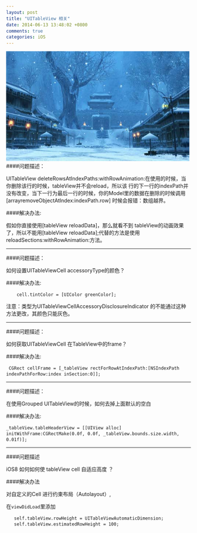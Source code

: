 ```yaml
---
layout: post
title: "UITableView 相关"
date: 2014-06-13 13:48:02 +0800
comments: true
categories: iOS 
---
```


![](/images/4902731144446386506.jpg)
####问题描述：


 UITableView deleteRowsAtIndexPaths:withRowAnimation:在使用的时候，当你删除该行的时候，tableView并不会reload，所以该	行的下一行的indexPath并没有改变，当下一行为最后一行的时候，你的Model里的数据在删除的时候调用[arrayremoveObjectAtIndex:indexPath.row] 时候会报错：数组越界。

####解决办法:

假如你直接使用[tableView reloadData]，那么就看不到  tableView的动画效果了，所以不能用[tableView reloadData];代替的方法是使用 reloadSections:withRowAnimation:方法。

***


####问题描述：


如何设置UITableViewCell accessoryType的颜色？


####解决办法:

```objc
	cell.tintColor = [UIColor greenColor];
```

注意：类型为UITableViewCellAccessoryDisclosureIndicator 的不能通过这种方法更改，其颜色只能灰色。

***

####问题描述：


如何获取UITableViewCell 在TableView中的frame？

####解决办法:

```objc
 CGRect cellFrame = [_tableView rectForRowAtIndexPath:[NSIndexPath indexPathForRow:index inSection:0]];
```
***

####问题描述：


在使用Grouped UITableView的时候，如何去掉上面默认的空白


####解决办法:
```objc
_tableView.tableHeaderView = [[UIView alloc] initWithFrame:CGRectMake(0.0f, 0.0f, _tableView.bounds.size.width, 0.01f)];
```


***

####问题描述

iOS8 如何如何使 tableView cell 自适应高度 ？

####解决办法

对自定义的Cell 进行约束布局（Autolayout）,

在`viewDidLoad`里添加

```objc
   self.tableView.rowHeight = UITableViewAutomaticDimension;
   self.tableView.estimatedRowHeight = 100;
```
